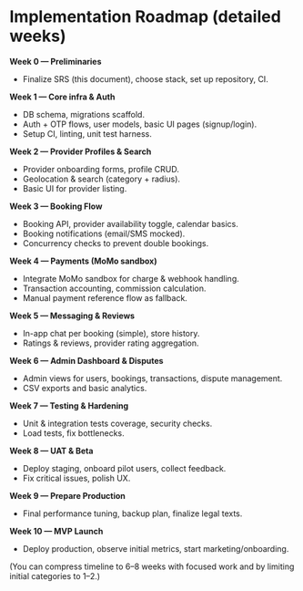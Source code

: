 #  Implementation Roadmap (detailed weeks)

**Week 0 — Preliminaries**

* Finalize SRS (this document), choose stack, set up repository, CI.

**Week 1 — Core infra & Auth**

* DB schema, migrations scaffold.
* Auth + OTP flows, user models, basic UI pages (signup/login).
* Setup CI, linting, unit test harness.

**Week 2 — Provider Profiles & Search**

* Provider onboarding forms, profile CRUD.
* Geolocation & search (category + radius).
* Basic UI for provider listing.

**Week 3 — Booking Flow**

* Booking API, provider availability toggle, calendar basics.
* Booking notifications (email/SMS mocked).
* Concurrency checks to prevent double bookings.

**Week 4 — Payments (MoMo sandbox)**

* Integrate MoMo sandbox for charge & webhook handling.
* Transaction accounting, commission calculation.
* Manual payment reference flow as fallback.

**Week 5 — Messaging & Reviews**

* In-app chat per booking (simple), store history.
* Ratings & reviews, provider rating aggregation.

**Week 6 — Admin Dashboard & Disputes**

* Admin views for users, bookings, transactions, dispute management.
* CSV exports and basic analytics.

**Week 7 — Testing & Hardening**

* Unit & integration tests coverage, security checks.
* Load tests, fix bottlenecks.

**Week 8 — UAT & Beta**

* Deploy staging, onboard pilot users, collect feedback.
* Fix critical issues, polish UX.

**Week 9 — Prepare Production**

* Final performance tuning, backup plan, finalize legal texts.

**Week 10 — MVP Launch**

* Deploy production, observe initial metrics, start marketing/onboarding.

(You can compress timeline to 6–8 weeks with focused work and by limiting initial categories to 1–2.)
